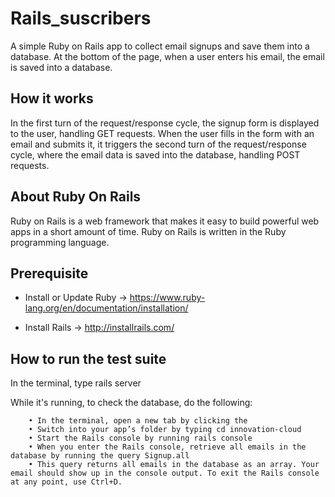 # Rails_suscribers

A simple Ruby on Rails app to collect email signups and save them into a database. At the bottom of the page, when a user enters his email, the email is saved into a database.

## How it works

In the first turn of the request/response cycle, the signup form is displayed to the user, handling GET requests.
When the user fills in the form with an email and submits it, it triggers the second turn of the request/response cycle, where the email data is saved into the database, handling POST requests.

## About Ruby On Rails

Ruby on Rails is a web framework that makes it easy to build powerful web apps in a short amount of time.
Ruby on Rails is written in the Ruby programming language.


## Prerequisite

* Install or Update Ruby -> https://www.ruby-lang.org/en/documentation/installation/ 

* Install Rails -> http://installrails.com/



## How to run the test suite


In the terminal, type rails server

While it's running, to check the database, do the following:
	
		• In the terminal, open a new tab by clicking the
		• Switch into your app’s folder by typing cd innovation-cloud
		• Start the Rails console by running rails console
		• When you enter the Rails console, retrieve all emails in the database by running the query Signup.all
		• This query returns all emails in the database as an array. Your email should show up in the console output. To exit the Rails console at any point, use Ctrl+D.


